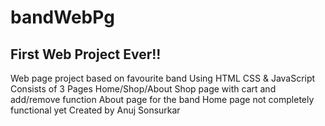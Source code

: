 # bandWebPg

## First Web Project Ever!!
Web page project based on favourite band 
Using HTML CSS & JavaScript
Consists of 3 Pages Home/Shop/About
Shop page with cart and add/remove function
About page for the band
Home page not completely functional yet
Created by Anuj Sonsurkar

